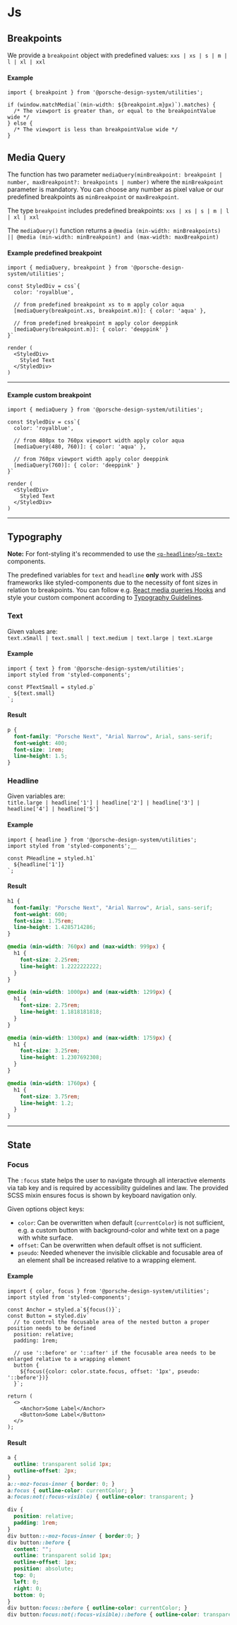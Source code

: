 # Js

## Breakpoints

We provide a `breakpoint` object with predefined values: `xxs | xs | s | m | l | xl | xxl` 

#### Example

```tsx
import { breakpoint } from '@porsche-design-system/utilities';

if (window.matchMedia(`(min-width: ${breakpoint.m}px)`).matches) {
  /* The viewport is greater than, or equal to the breakpointValue wide */
} else {
  /* The viewport is less than breakpointValue wide */
}
```

## Media Query

The function has two parameter `mediaQuery(minBreakpoint: breakpoint | number, maxBreakpoint?: breakpoints | number)` where the `minBreakpoint` parameter is mandatory.
You can choose any number as pixel value or our predefined breakpoints as `minBreakpoint` or `maxBreakpoint`.

The type `breakpoint` includes predefined breakpoints: `xxs | xs | s | m | l | xl | xxl`

The `mediaQuery()` function returns a `@media (min-width: minBreakpoints) || @media (min-width: minBreakpoint) and (max-width: maxBreakpoint)`

#### Example predefined breakpoint

```tsx
import { mediaQuery, breakpoint } from '@porsche-design-system/utilities';

const StyledDiv = css`{
  color: 'royalblue',

  // from predefined breakpoint xs to m apply color aqua
  [mediaQuery(breakpoint.xs, breakpoint.m)]: { color: 'aqua' },

  // from predefined breakpoint m apply color deeppink
  [mediaQuery(breakpoint.m)]: { color: 'deeppink' }
}`

render (
  <StyledDiv>
    Styled Text
  </StyledDiv>
)
```

---

#### Example custom breakpoint

```tsx
import { mediaQuery } from '@porsche-design-system/utilities';

const StyledDiv = css`{
  color: 'royalblue',

  // from 480px to 760px viewport width apply color aqua
  [mediaQuery(480, 760)]: { color: 'aqua' },

  // from 760px viewport width apply color deeppink
  [mediaQuery(760)]: { color: 'deeppink' }
}`

render (
  <StyledDiv>
    Styled Text
  </StyledDiv>
)
```

---

## Typography

**Note:** For font-styling it's recommended to use the [`<p-headline>`](/components/typography#headline)/[`<p-text>`](/components/typography#text) components.

The predefined variables for `text` and `headline` **only** work with JSS frameworks like styled-components due to the necessity of font sizes in relation to breakpoints.
You can follow e.g. [React media queries Hooks](https://medium.com/@ttennant/react-inline-styles-and-media-queries-using-a-custom-react-hook-e76fa9ec89f6) and style your custom component according to [Typography Guidelines](/components/typography).

### Text

Given values are:  
`text.xSmall | text.small | text.medium | text.large | text.xLarge`

#### Example

```tsx
import { text } from '@porsche-design-system/utilities';
import styled from 'styled-components';

const PTextSmall = styled.p`
  ${text.small}
`;
```

#### Result

```css
p {
  font-family: "Porsche Next", "Arial Narrow", Arial, sans-serif;
  font-weight: 400;
  font-size: 1rem;
  line-height: 1.5;
}
```

### Headline

Given variables are:  
`title.large | headline['1'] | headline['2'] | headline['3'] | headline['4'] | headline['5']`

#### Example

```tsx
import { headline } from '@porsche-design-system/utilities';
import styled from 'styled-components';__

const PHeadline = styled.h1`
  ${headline['1']}
`;
```

#### Result

```css
h1 {
  font-family: "Porsche Next", "Arial Narrow", Arial, sans-serif;
  font-weight: 600;
  font-size: 1.75rem;
  line-height: 1.4285714286;
}

@media (min-width: 760px) and (max-width: 999px) {
  h1 {
    font-size: 2.25rem;
    line-height: 1.2222222222;
  }
}

@media (min-width: 1000px) and (max-width: 1299px) {
  h1 {
    font-size: 2.75rem;
    line-height: 1.1818181818;
  }
}

@media (min-width: 1300px) and (max-width: 1759px) {
  h1 {
    font-size: 3.25rem;
    line-height: 1.2307692308;
  }
}

@media (min-width: 1760px) {
  h1 {
    font-size: 3.75rem;
    line-height: 1.2;
  }
}
```

---

## State

### Focus

The `:focus` state helps the user to navigate through all interactive elements via tab key and is required by accessibility guidelines and law. 
The provided SCSS mixin ensures focus is shown by keyboard navigation only.

Given options object keys: 
* `color`: Can be overwritten when default (`currentColor`) is not sufficient, e.g. a custom button with background-color and white text on a page with white surface.  
* `offset`: Can be overwritten when default offset is not sufficient.
* `pseudo`: Needed whenever the invisible clickable and focusable area of an element shall be increased relative to a wrapping element.

#### Example

```tsx
import { color, focus } from '@porsche-design-system/utilities';
import styled from 'styled-components';

const Anchor = styled.a`${focus()}`;
const Button = styled.div`
  // to control the focusable area of the nested button a proper position needs to be defined
  position: relative; 
  padding: 1rem;
  
  // use '::before' or '::after' if the focusable area needs to be enlarged relative to a wrapping element
  button {
    ${focus({color: color.state.focus, offset: '1px', pseudo: '::before'})}
  }`;

return (
  <>
    <Anchor>Some Label</Anchor>
    <Button>Some Label</Button>
  </>
);
```

#### Result

```css
a { 
  outline: transparent solid 1px;
  outline-offset: 2px;
}
a::-moz-focus-inner { border: 0; }
a:focus { outline-color: currentColor; }
a:focus:not(:focus-visible) { outline-color: transparent; }

div {
  position: relative;
  padding: 1rem;
}
div button::-moz-focus-inner { border:0; }
div button::before { 
  content: "";
  outline: transparent solid 1px;
  outline-offset: 1px;
  position: absolute;
  top: 0;
  left: 0;
  right: 0;
  bottom: 0;
}
div button:focus::before { outline-color: currentColor; }
div button:focus:not(:focus-visible)::before { outline-color: transparent; }
```